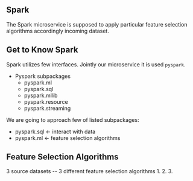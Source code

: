 ## Spark
The Spark microservice is supposed to apply particular feature selection algorithms accordingly incoming dataset.

## Get to Know Spark
Spark utilizes few interfaces. Jointly our microservice it is used `pyspark`.  
* Pyspark subpackages
  * pyspark.ml
  * pyspark.sql
  * pyspark.mllib
  * pyspark.resource
  * pyspark.streaming 

We are going to approach few of listed subpackages:   
* pyspark.sql <- interact with data
* pyspark.ml <- feature selection algorithms 

## Feature Selection Algorithms
3 source datasets -- 3 different feature selection algorithms 
1.
2. 
3.    